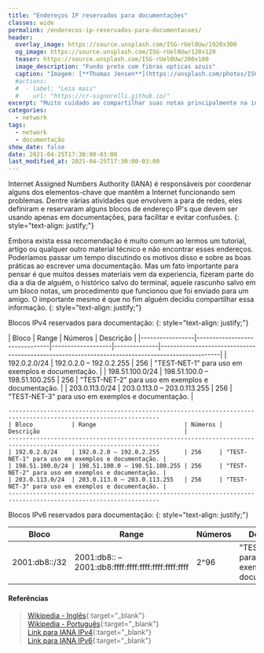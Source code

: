 ```yaml
---
title: "Endereços IP reservados para documentações"
classes: wide
permalink: /enderecos-ip-reservados-para-documentacoes/
header:
  overlay_image: https://source.unsplash.com/ISG-rUel0Uw/1920x300
  og_image: https://source.unsplash.com/ISG-rUel0Uw/120x120
  teaser: https://source.unsplash.com/ISG-rUel0Uw/200x100
  image_description: "Fundo preto com fibras opticas azuis"
  caption: "Imagem: [**Thomas Jensen**](https://unsplash.com/photos/ISG-rUel0Uw)"
  #actions:
  #  - label: "Leia mais"
  #    url: "https://cr-signorelli.github.io/"
excerpt: "Muito cuidado ao compartilhar suas notas principalmente na internet para não expor informações sigilosas de suas rede."
categories:
  - network
tags:
  - network
  - documentação
show_date: false
date: 2021-04-25T17:30:00-03:00
last_modified_at: 2021-04-25T17:30:00-03:00
---
```


Internet Assigned Numbers Authority (IANA) é responsáveis ​​por coordenar alguns dos elementos-chave que mantêm a Internet funcionando sem problemas. Dentre várias atividades que envolvem a para de redes, eles definiram e reservaram alguns blocos de endereço IP's que devem ser usando apenas em documentações, para facilitar e evitar confusões.
{: style="text-align: justify;"}

Embora exista essa recomendação é muito comum ao lermos um tutorial, artigo ou qualquer outro material técnico e não encontrar esses endereços. Poderíamos passar um tempo discutindo os motivos disso e sobre as boas práticas ao escrever uma documentação. Mas um fato importante para pensar é que muitos desses materiais vem da experiencia, fizeram parte do dia a dia de alguém, o histórico salvo do terminal, aquele rascunho salvo em um bloco notas, um procedimento que funcionou que foi enviado para um amigo. O importante mesmo é que no fim alguém decidiu compartilhar essa informação.
{: style="text-align: justify;"}

Blocos IPv4 reservados para documentação:
{: style="text-align: justify;"}

| Bloco           | Range                         | Números           | Descrição                                                                                     |
|-----------------|-------------------------------|-------------------|--------------|-------------------------------------------------------------------------------------------------|
| 192.0.2.0/24    | 192.0.2.0 – 192.0.2.255       | 256               | "TEST-NET-1" para uso em exemplos e documentação. |
| 198.51.100.0/24 | 198.51.100.0 – 198.51.100.255 | 256               | "TEST-NET-2" para uso em exemplos e documentação. |
| 203.0.113.0/24  | 203.0.113.0 – 203.0.113.255   | 256               | "TEST-NET-3" para uso em exemplos e documentação. |

```console
-----------------------------------------------------------------------------------------------------------------
| Bloco           | Range                         | Números | Descrição                                         |
-----------------------------------------------------------------------------------------------------------------
| 192.0.2.0/24    | 192.0.2.0 – 192.0.2.255       | 256     | "TEST-NET-1" para uso em exemplos e documentação. |
| 198.51.100.0/24 | 198.51.100.0 – 198.51.100.255 | 256     | "TEST-NET-2" para uso em exemplos e documentação. |
| 203.0.113.0/24  | 203.0.113.0 – 203.0.113.255   | 256     | "TEST-NET-3" para uso em exemplos e documentação. |
-----------------------------------------------------------------------------------------------------------------
```

Blocos IPv6 reservados para documentação:
{: style="text-align: justify;"}

| Bloco           | Range                                               | Números            | Descrição                                             |
|-----------------|-----------------------------------------------------|-------------------|---------------------------------------------------------|
| 2001:db8::/32   | 2001:db8:: – 2001:db8:ffff:ffff:ffff:ffff:ffff:ffff | 2^96              | "TEST-NET" para uso em exemplos e documentação. |

#### Referências

> [Wikipedia - Inglês](https://en.wikipedia.org/wiki/Reserved_IP_addresses){:target="_blank"}  
> [Wikipedia - Português](https://pt.wikipedia.org/wiki/Endere%C3%A7o_IP){:target="_blank"}  
> [Link para IANA IPv4](https://www.iana.org/assignments/iana-ipv4-special-registry/iana-ipv4-special-registry.xhtml){:target="_blank"}  
> [Link para IANA IPv6](https://www.iana.org/assignments/iana-ipv6-special-registry/iana-ipv6-special-registry.xhtml){:target="_blank"}  
